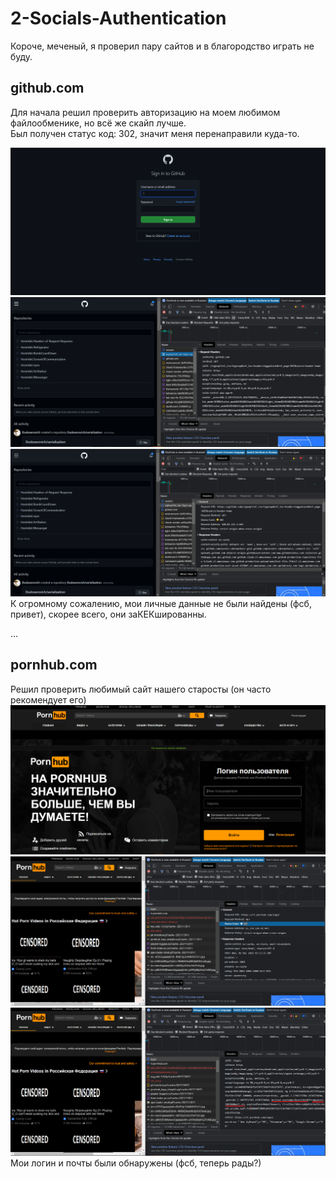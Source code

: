 # 2-Socials-Authentication

Короче, меченый, я проверил пару сайтов и в благородство играть не буду.  

## github.com
Для начала решил проверить авторизацию на моем любимом файлообменике, но всё же скайп лучше.  
Был получен статус код: 302, значит меня перенаправили куда-то.  
 
![scam.ru](gh0.PNG)
![scam.ru](gh1.PNG)
![scam.ru](gh2.PNG)  
К огромному сожалению, мои личные данные не были найдены (фсб, привет), скорее всего, они заКЕКшированны. 

...

## pornhub.com
Решил проверить любимый сайт нашего старосты (он часто рекомендует его)   
![scam.ru](ph.PNG)
![scam.ru](ph1.PNG)
![scam.ru](ph2.PNG)  
Мои логин и почты были обнаружены (фсб, теперь рады?)


